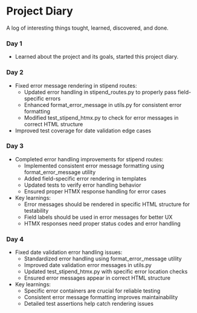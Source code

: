# Project Diary
A log of interesting things tought, learned, discovered, and done.

### Day 1
- Learned about the project and its goals, started this project diary.

### Day 2
- Fixed error message rendering in stipend routes:
  * Updated error handling in stipend_routes.py to properly pass field-specific errors
  * Enhanced format_error_message in utils.py for consistent error formatting
  * Modified test_stipend_htmx.py to check for error messages in correct HTML structure
- Improved test coverage for date validation edge cases

### Day 3
- Completed error handling improvements for stipend routes:
  * Implemented consistent error message formatting using format_error_message utility
  * Added field-specific error rendering in templates
  * Updated tests to verify error handling behavior
  * Ensured proper HTMX response handling for error cases
- Key learnings:
  * Error messages should be rendered in specific HTML structure for testability
  * Field labels should be used in error messages for better UX
  * HTMX responses need proper status codes and error handling

### Day 4
- Fixed date validation error handling issues:
  * Standardized error handling using format_error_message utility
  * Improved date validation error messages in utils.py
  * Updated test_stipend_htmx.py with specific error location checks
  * Ensured error messages appear in correct HTML structure
- Key learnings:
  * Specific error containers are crucial for reliable testing
  * Consistent error message formatting improves maintainability
  * Detailed test assertions help catch rendering issues

